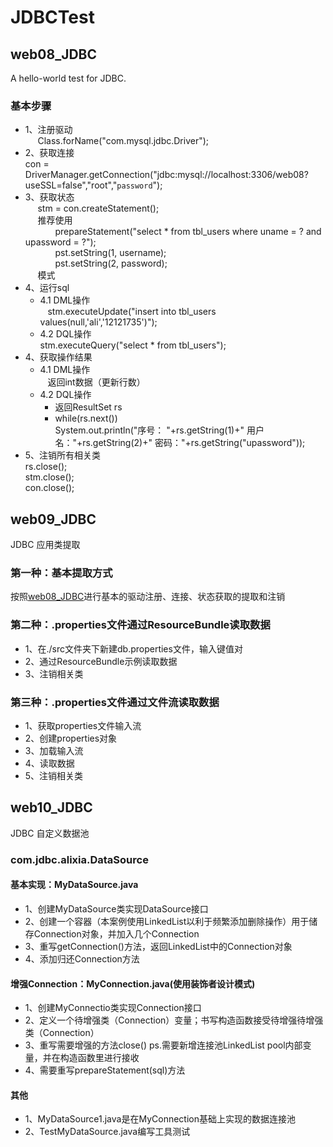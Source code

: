 # JDBCTest
## <a id = "web08">web08_JDBC</a>
A hello-world test for JDBC.</br>
### 基本步骤
* 1、注册驱动</br>
      Class.forName("com.mysql.jdbc.Driver");
* 2、获取连接</br>
      con = DriverManager.getConnection("jdbc:mysql://localhost:3306/web08?useSSL=false","root","`password`");
* 3、获取状态</br>
      stm = con.createStatement();</br>
      推荐使用</br>
       &emsp;&emsp;prepareStatement("select * from tbl_users where uname = ? and upassword = ?");</br>
       &emsp;&emsp;pst.setString(1, username);</br>
       &emsp;&emsp;pst.setString(2, password);</br>
      模式</br>
* 4、运行sql</br>
  * 4.1 DML操作</br>
    stm.executeUpdate("insert into tbl_users values(null,'ali','12121735')");</br>
  * 4.2 DQL操作</br>
    stm.executeQuery("select * from tbl_users");</br>
* 4、获取操作结果</br>
  * 4.1 DML操作</br>
    返回int数据（更新行数）</br>
  * 4.2 DQL操作</br>
    * 返回ResultSet rs</br>
    * while(rs.next())</br>
				System.out.println("序号： "+rs.getString(1)+" 用户名："+rs.getString(2)+" 密码："+rs.getString("upassword"));</br>
 * 5、注销所有相关类</br>
      rs.close();</br>
			stm.close();</br>
			con.close();</br>
## web09_JDBC
JDBC 应用类提取</br>
### 第一种：基本提取方式
按照<a href = "#web08">web08_JDBC</a>进行基本的驱动注册、连接、状态获取的提取和注销
### 第二种：.properties文件通过ResourceBundle读取数据</br>
* 1、在./src文件夹下新建db.properties文件，输入键值对</br>
* 2、通过ResourceBundle示例读取数据</br>
* 3、注销相关类</br>
### 第三种：.properties文件通过文件流读取数据</br>
* 1、获取properties文件输入流</br>
* 2、创建properties对象</br>
* 3、加载输入流</br>
* 4、读取数据</br>
* 5、注销相关类</br>


## web10_JDBC
JDBC 自定义数据池</br>
### com.jdbc.alixia.DataSource
#### 基本实现：MyDataSource.java</br>
* 1、创建MyDataSource类实现DataSource接口</br>
* 2、创建一个容器（本案例使用LinkedList以利于频繁添加删除操作）用于储存Connection对象，并加入几个Connection</br>
* 3、重写getConnection()方法，返回LinkedList中的Connection对象</br>
* 4、添加归还Connection方法</br>
#### 增强Connection：MyConnection.java(使用装饰者设计模式)</br>
* 1、创建MyConnectio类实现Connection接口</br>
* 2、定义一个待增强类（Connection）变量；书写构造函数接受待增强待增强类（Connection）
* 3、重写需要增强的方法close() ps.需要新增连接池LinkedList<Connection> pool内部变量，并在构造函数里进行接收</br>
* 4、需要重写prepareStatement(sql)方法</br>
#### 其他</br>
* 1、MyDataSource1.java是在MyConnection基础上实现的数据连接池</br>
* 2、TestMyDataSource.java编写工具测试
